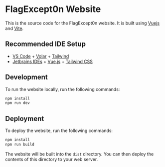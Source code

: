 # FlagExcept0n Website

This is the source code for the FlagExcept0n website. It is built using [Vuejs](https://vuejs.org/) and [Vite](https://vitejs.dev/).

## Recommended IDE Setup

- [VS Code](https://code.visualstudio.com/) + [Volar](https://marketplace.visualstudio.com/items?itemName=Vue.volar) + [Tailwind](https://marketplace.visualstudio.com/items?itemName=bradlc.vscode-tailwindcss)
- [Jetbrains IDEs](https://www.jetbrains.com/) + [Vue.js](https://plugins.jetbrains.com/plugin/16456-vue-js) + [Tailwind CSS](https://plugins.jetbrains.com/plugin/15321-tailwind-css)

## Development

To run the website locally, run the following commands:

```bash
npm install
npm run dev
```

## Deployment

To deploy the website, run the following commands:

```bash
npm install
npm run build
```

The website will be built into the `dist` directory. You can then deploy the contents of this directory to your web server.